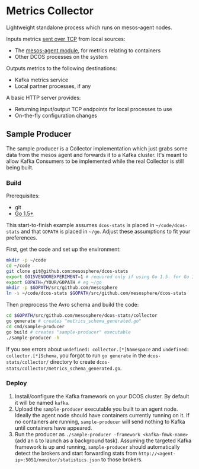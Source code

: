 # Metrics Collector

Lightweight standalone process which runs on mesos-agent nodes.

Inputs metrics [sent over TCP](../schema/) from local sources:
- The [mesos-agent module](../module/), for metrics relating to containers
- Other DCOS processes on the system

Outputs metrics to the following destinations:
- Kafka metrics service
- Local partner processes, if any

A basic HTTP server provides:
- Returning input/output TCP endpoints for local processes to use
- On-the-fly configuration changes

## Sample Producer

The sample producer is a Collector implementation which just grabs some data from the mesos agent and forwards it to a Kafka cluster. It's meant to allow Kafka Consumers to be implemented while the real Collector is still being built.

### Build

Prerequisites:
- git
- [Go 1.5+](https://golang.org/dl/)

This start-to-finish example assumes `dcos-stats` is placed in `~/code/dcos-stats` and that `GOPATH` is placed in `~/go`. Adjust these assumptions to fit your preferences.

First, get the code and set up the environment:

```bash
mkdir -p ~/code
cd ~/code
git clone git@github.com:mesosphere/dcos-stats
export GO15VENDOREXPERIMENT=1 # required only if using Go 1.5. for Go 1.6+ this step can be skipped
export GOPATH=/YOUR/GOPATH # eg ~/go
mkdir -p $GOPATH/src/github.com/mesosphere
ln -s ~/code/dcos-stats $GOPATH/src/github.com/mesosphere/dcos-stats
```

Then preprocess the Avro schema and build the code:

```bash
cd $GOPATH/src/github.com/mesosphere/dcos-stats/collector
go generate # creates "metrics_schema_generated.go"
cd cmd/sample-producer
go build # creates "sample-producer" executable
./sample-producer -h
```

If you see errors about `undefined: collector.[*]Namespace` and `undefined: collector.[*]Schema`, you forgot to run `go generate` in the `dcos-stats/collector/` directory to create `dcos-stats/collector/metrics_schema_generated.go`.

### Deploy

1. Install/configure the Kafka framework on your DCOS cluster. By default it will be named `kafka`.
2. Upload the `sample-producer` executable you built to an agent node. Ideally the agent node should have containers currently running on it. If no containers are running, `sample-producer` will send nothing to Kafka until containers have appeared.
3. Run the producer as `./sample-producer -framework <kafka-fmwk-name>` (add an `&` to launch as a background task). Assuming the targeted Kafka framework is up and running, `sample-producer` should automatically detect the brokers and start forwarding stats from `http://<agent-ip>:5051/monitor/statistics.json` to those brokers.

